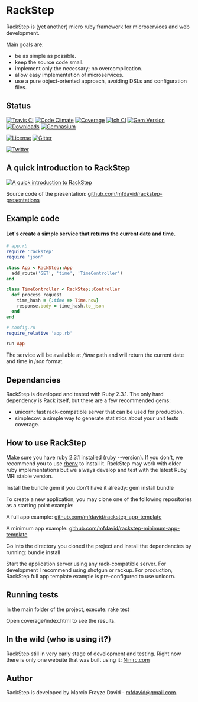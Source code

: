 # RackStep

RackStep is (yet another) micro ruby framework for microservices and web development.

Main goals are:
- be as simple as possible.
- keep the source code small.
- implement only the necessary; no overcomplication.
- allow easy implementation of microservices.
- use a pure object-oriented approach, avoiding DSLs and configuration files.


## Status

[![Travis CI](https://api.travis-ci.org/mfdavid/rackstep.svg)](https://travis-ci.org/mfdavid/rackstep)
[![Code Climate](https://codeclimate.com/github/mfdavid/rackstep/badges/gpa.svg)](https://codeclimate.com/github/mfdavid/rackstep)
[![Coverage](https://codeclimate.com/github/mfdavid/rackstep/badges/coverage.svg)](https://codeclimate.com/github/mfdavid/rackstep)
[![Ich CI](http://inch-ci.org/github/mfdavid/rackstep.png)](http://inch-ci.org/github/mfdavid/rackstep)
[![Gem Version](https://badge.fury.io/rb/rackstep.svg)](https://badge.fury.io/rb/rackstep)
[![Downloads](http://ruby-gem-downloads-badge.herokuapp.com/rackstep?type=total&color=brightgreen)](https://rubygems.org/gems/rackstep)
[![Gemnasium](https://gemnasium.com/mfdavid/rackstep.svg)](https://gemnasium.com/mfdavid/rackstep)

[![License](https://img.shields.io/badge/license-MIT-brightgreen.svg)](https://github.com/mfdavid/rackstep/blob/master/LICENSE)
[![Gitter](https://img.shields.io/gitter/room/nwjs/nw.js.svg)](https://gitter.im/mfdavid/rackstep)

[![Twitter](https://img.shields.io/twitter/follow/rackstep.svg?style=social)](https://twitter.com/rackstep)

## A quick introduction to RackStep

[![A quick introduction to RackStep](http://img.youtube.com/vi/MFJut9t5ZLw/0.jpg)](https://www.youtube.com/watch?v=MFJut9t5ZLw "A quick introduction to RackStep.
")

Source code of the presentation:
[github.com/mfdavid/rackstep-presentations](http://github.com/mfdavid/rackstep-presentations)

## Example code

#### Let's create a simple service that returns the current date and time.
```ruby
# app.rb
require 'rackstep'
require 'json'

class App < RackStep::App
  add_route('GET', 'time', 'TimeController')
end

class TimeController < RackStep::Controller
  def process_request
    time_hash = {:time => Time.now}
    response.body = time_hash.to_json
  end
end
```
```ruby
# config.ru
require_relative 'app.rb'

run App
```
The service will be available at */time* path and will return the current date and time in *json* format.

## Dependancies

RackStep is developed and tested with Ruby 2.3.1. The only hard dependency is
Rack itself, but there are a few recommended gems:
- unicorn: fast rack-compatible server that can be used for production.
- simplecov: a simple way to generate statistics about your unit tests coverage.


## How to use RackStep

Make sure you have ruby 2.3.1 installed (ruby --version). If you don't, we recommend you to use [rbenv](https://github.com/sstephenson/rbenv#installation) to install it. RackStep may work with older ruby implementations but we always develop and test with the latest Ruby MRI stable version.

Install the bundle gem if you don't have it already: gem install bundle

To create a new application, you may clone one of the following repositories as a starting point example:

A full app example:
[github.com/mfdavid/rackstep-app-template](https://github.com/mfdavid/rackstep-app-template)

A minimum app example:
[github.com/mfdavid/rackstep-minimum-app-template](https://github.com/mfdavid/rackstep-minimum-app-template)

Go into the directory you cloned the project and install the dependancies by running: bundle install

Start the application server using any rack-compatible server. For development I recommend using shotgun or rackup. For production, RackStep full app template example is pre-configured to use unicorn.


## Running tests

In the main folder of the project, execute:
rake test

Open coverage/index.html to see the results.


## In the wild (who is using it?)

RackStep still in very early stage of development and testing. Right now there is only one website that was built using it: [Ninirc.com](http://ninirc.com)


## Author

RackStep is developed by Marcio Frayze David - mfdavid@gmail.com.
